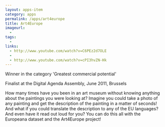 ```yaml
---
layout: apps-item
category: apps
permalink: /apps/art4europe
title: Art4Europe
imageurl:
  - 
tags:
  - 
links:
  - http://www.youtube.com/watch?v=C6PEz2d7OLE
  - 
  - http://www.youtube.com/watch?v=cPI3hvZN-Hk
---
```


Winner in the category 'Greatest commercial potential'

Finalist at the Digital Agenda Assembly, June 2011, Brussels

How many times have you been in an art museum without knowing anything about the paintings you were looking at? Imagine you could take a photo of any painting and get the description of the painting in a matter of seconds! And what if you could translate the description to any of the EU languages? And even have it read out loud for you? You can do this all with the Europeana dataset and the Art4Europe project!
